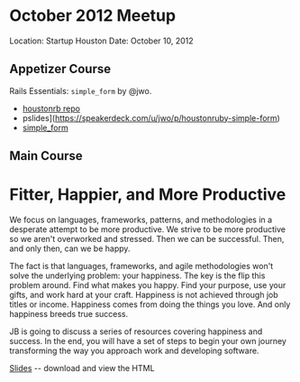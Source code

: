 October 2012 Meetup
==================

Location: Startup Houston
Date: October 10, 2012

Appetizer Course
----------------

Rails Essentials: `simple_form` by @jwo.
 * [houstonrb repo](https://github.com/houston_ruby/rails_essentials/simple_form)
 * pslides](https://speakerdeck.com/u/jwo/p/houstonruby-simple-form)
 * [simple_form](https://github.com/plataformatec/simple_form)

Main Course
-----------

Fitter, Happier, and More Productive
====================================

We focus on languages, frameworks, patterns, and methodologies in a desperate attempt to be more productive. We strive to be more productive so we aren't overworked and stressed. Then we can be successful. Then, and only then, can we be happy.

The fact is that languages, frameworks, and agile methodologies won't solve the underlying problem: your happiness. The key is the flip this problem around. Find what makes you happy. Find your purpose, use your gifts, and work hard at your craft. Happiness is not achieved through job titles or income. Happiness comes from doing the things you love. And only happiness breeds true success.

JB is going to discuss a series of resources covering happiness and success. In the end, you will have a set of steps to begin your own journey transforming the way you approach work and developing software.

[Slides](https://github.com/RookieOne/FitterHappierMoreProductive/blob/master/index.html) -- download and view the HTML

